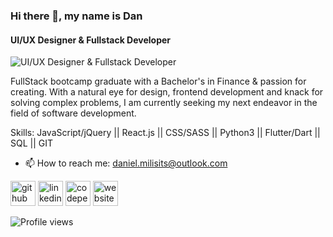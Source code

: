 ### Hi there 👋, my name is Dan
#### UI/UX Designer & Fullstack Developer
![UI/UX Designer & Fullstack Developer](https://i.imgur.com/61djFsF.png)

FullStack bootcamp graduate with a Bachelor's in Finance & passion for creating. With a natural eye for design, frontend development and knack for solving complex problems, I am currently seeking my next endeavor in the field of software development. 

Skills: JavaScript/jQuery || React.js || CSS/SASS || Python3 || Flutter/Dart || SQL || GIT

- 📫 How to reach me: daniel.milisits@outlook.com 


[<img src='https://cdn.jsdelivr.net/npm/simple-icons@3.0.1/icons/github.svg' alt='github' height='40'>](https://github.com/d-milisits)  [<img src='https://cdn.jsdelivr.net/npm/simple-icons@3.0.1/icons/linkedin.svg' alt='linkedin' height='40'>](https://www.linkedin.com/in/daniel-milisits/)  [<img src='https://cdn.jsdelivr.net/npm/simple-icons@3.0.1/icons/codepen.svg' alt='codepen' height='40'>](https://codepen.io/d-milisits)  [<img src='https://cdn.jsdelivr.net/npm/simple-icons@3.0.1/icons/icloud.svg' alt='website' height='40'>](http://www.danmilisits.com/)  

![Profile views](https://gpvc.arturio.dev/d-milisits)  
